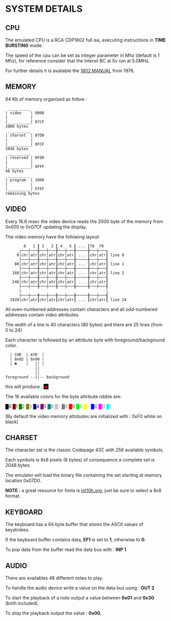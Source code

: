 # SYSTEM DETAILS

## CPU
The emulated CPU is a RCA CDP1802 full isa, executing instructions in **TIME BURSTING** mode.

The speed of the cpu can be set as integer parameter in Mhz (default is 1 Mhz), for reference consider that the Intersil BC at 5v run at 5.0MHz.

For further details it is available the [1802 MANUAL](1802_MANUAL.PDF) from 1976.

## MEMORY
64 Kb of memory organized as follow :
```
 __________
| video    | 0000
|          |  
|__________| 07CF
2000 bytes
 __________
| charset  | 07D0
|          |
|__________| 0FCF
2048 bytes
 __________
| reserved | 0FD0
|          |
|__________| 0FFF
48 bytes
 __________
| program  | 1000
|          |
|__________| FFFF
remaining bytes

```

## VIDEO
Every 16.6 msec the video device reads the 2000 byte of the memory from 0x000 to 0x07CF updating the display.

The video memory have the following layout:
```
        0   1 ║ 2   3 ║ 4   5 ║ ... ║78  79
      ┌───┼───╫───┼───╫───┼───╫─────╫───┼───╖
     0│chr│atr║chr│atr║chr│atr║ ... ║chr│atr║ line 0
      ├───┼───╫───┼───╫───┼───╫─────╫───┼───╢
    80│chr│atr║chr│atr║chr│atr║ ... ║chr│atr║ line 1
      ├───┼───╫───┼───╫───┼───╫─────╫───┼───╢
   160│chr│atr║chr│atr║chr│atr║ ... ║chr│atr║ line 2
      ├───┼───╫───┼───╫───┼───╫─────╫───┼───╢
   240│chr│atr║chr│atr║chr│atr║ ... ║chr│atr║
      ├───┼───╫───┼───╫───┼───╫─────╫───┼───╢
      \                                     \
      ├───┼───╫───┼───╫───┼───╫─────╫───┼───╢
  1920│chr│atr║chr│atr║chr│atr║ ... ║chr│atr║ line 24
```

All even-numbered addresses contain characters and all odd-numbered addresses contain video attributes.

The width of a line is 40 characters (80 bytes) and there are 25 lines (from 0 to 24)

Each character is followed by an attribute byte with foreground/background color.

```
  | CHR  | ATR  |
  | 0x02 | 0x90 |
  | ☻    |   || |
             ||
             ||
foreground --||-- background
```
this will produce : <span style="color:#FF0000;background-color:#000000">☻</span>

The 16 available colors for the byte attribute nibble are:

<span style="color:#000000">█0</span>
<span style="color:#800000">█1</span>
<span style="color:#008000">█2</span>
<span style="color:#808000">█3</span>
<span style="color:#000080">█4</span>
<span style="color:#800080">█5</span>
<span style="color:#008080">█6</span>
<span style="color:#C0C0C0">█7</span>
<span style="color:#808080">█8</span>
<span style="color:#FF0000">█9</span>
<span style="color:#00FF00">█A</span>
<span style="color:#FFFF00">█B</span>
<span style="color:#0000FF">█C</span>
<span style="color:#FF00FF">█D</span>
<span style="color:#00FFFF">█E</span>
<span style="color:#FFFFFF">█F</span>

(By default the video memory attributes are initialized with : 0xF0 white on black)

## CHARSET

The character set is the classic Codepage 437, with 256 available symbols.

Each symbols is 8x8 pixels (8 bytes) of consequence a complete set is 2048 bytes.

The emulator will load the binary file containing the set starting at memory location 0x07D0.

**NOTE** : a great resource for fonts is [int10h.org](https://int10h.org/oldschool-pc-fonts/fontlist/), just be sure to select a 8x8 format.

## KEYBOARD

The keyboard has a 64 byte buffer that stores the ASCII values of keystrokes. 

If the keyboard buffer contains data, **EF1** is set to **1**, otherwise to **0**.

To pop data from the buffer read the data bus with : **INP 1**

## AUDIO

There are availables 48 different notes to play.

To handle the audio device write a value on the data bus using : **OUT 2** 

To start the playback of a note output a value between **0x01** and **0x30** (both included).

To stop the playback output the value : **0x00**. 



